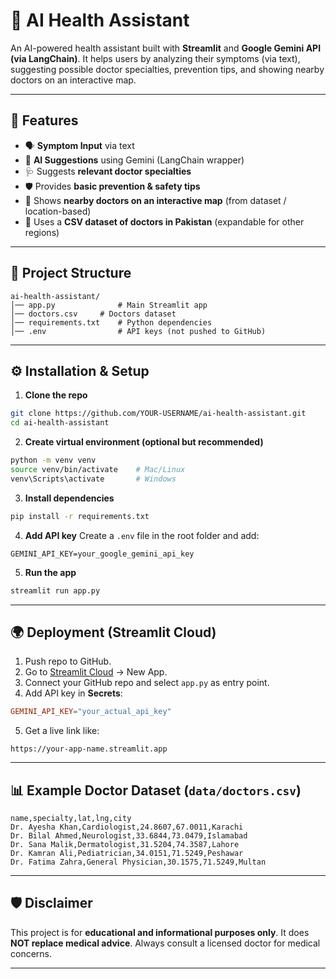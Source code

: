 # 🏥 AI Health Assistant

An AI-powered health assistant built with **Streamlit** and **Google Gemini API (via LangChain)**.
It helps users by analyzing their symptoms (via text), suggesting possible doctor specialties, prevention tips, and showing nearby doctors on an interactive map.

---

## 🚀 Features

* 🗣️ **Symptom Input** via text
* 🤖 **AI Suggestions** using Gemini (LangChain wrapper)
* 🩺 Suggests **relevant doctor specialties**
* 🛡️ Provides **basic prevention & safety tips**
* 📍 Shows **nearby doctors on an interactive map** (from dataset / location-based)
* 💾 Uses a **CSV dataset of doctors in Pakistan** (expandable for other regions)

---

## 📂 Project Structure

```
ai-health-assistant/
│── app.py              # Main Streamlit app
│── doctors.csv     # Doctors dataset
│── requirements.txt    # Python dependencies
│── .env                # API keys (not pushed to GitHub)
```

---

## ⚙️ Installation & Setup

1. **Clone the repo**

```bash
git clone https://github.com/YOUR-USERNAME/ai-health-assistant.git
cd ai-health-assistant
```

2. **Create virtual environment (optional but recommended)**

```bash
python -m venv venv
source venv/bin/activate    # Mac/Linux
venv\Scripts\activate       # Windows
```

3. **Install dependencies**

```bash
pip install -r requirements.txt
```

4. **Add API key**
   Create a `.env` file in the root folder and add:

```
GEMINI_API_KEY=your_google_gemini_api_key
```

5. **Run the app**

```bash
streamlit run app.py
```

---

## 🌍 Deployment (Streamlit Cloud)

1. Push repo to GitHub.
2. Go to [Streamlit Cloud](https://streamlit.io/cloud) → New App.
3. Connect your GitHub repo and select `app.py` as entry point.
4. Add API key in **Secrets**:

```toml
GEMINI_API_KEY="your_actual_api_key"
```

5. Get a live link like:

```
https://your-app-name.streamlit.app
```

---

## 📊 Example Doctor Dataset (`data/doctors.csv`)

```csv
name,specialty,lat,lng,city
Dr. Ayesha Khan,Cardiologist,24.8607,67.0011,Karachi
Dr. Bilal Ahmed,Neurologist,33.6844,73.0479,Islamabad
Dr. Sana Malik,Dermatologist,31.5204,74.3587,Lahore
Dr. Kamran Ali,Pediatrician,34.0151,71.5249,Peshawar
Dr. Fatima Zahra,General Physician,30.1575,71.5249,Multan
```

---

## 🛡️ Disclaimer

This project is for **educational and informational purposes only**.
It does **NOT replace medical advice**. Always consult a licensed doctor for medical concerns.

---
